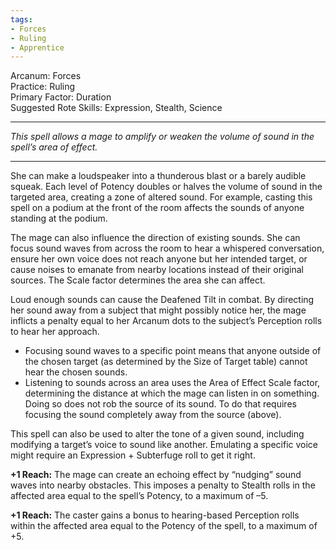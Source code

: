 ```yaml
---
tags:
- Forces
- Ruling
- Apprentice
---
```


Arcanum: Forces\
Practice: Ruling\
Primary Factor: Duration\
Suggested Rote Skills: Expression, Stealth, Science

---

_This spell allows a mage to amplify or weaken the volume of sound in the spell’s area of effect._

---

She can make a loudspeaker into a thunderous blast or a barely audible squeak. Each level of Potency doubles or halves the volume of sound in the targeted area, creating a zone of altered sound. For example, casting this spell on a podium at the front of the room affects the sounds of anyone standing at the podium.

The mage can also influence the direction of existing sounds. She can focus sound waves from across the room to hear a whispered conversation, ensure her own voice does not reach anyone but her intended target, or cause noises to emanate from nearby locations instead of their original sources. The Scale factor determines the area she can affect.

Loud enough sounds can cause the Deafened Tilt in combat. By directing her sound away from a subject that might possibly notice her, the mage inflicts a penalty equal to her Arcanum dots to the subject’s Perception rolls to hear her approach.

- Focusing sound waves to a specific point means that anyone outside of the chosen target (as determined by the Size of Target table) cannot hear the chosen sounds.
- Listening to sounds across an area uses the Area of Effect Scale factor, determining the distance at which the mage can listen in on something. Doing so does not rob the source of its sound. To do that requires focusing the sound completely away from the source (above).

This spell can also be used to alter the tone of a given sound, including modifying a target’s voice to sound like another. Emulating a specific voice might require an Expression + Subterfuge roll to get it right.

**+1 Reach:** The mage can create an echoing effect by “nudging” sound waves into nearby obstacles. This imposes a penalty to Stealth rolls in the affected area equal to the spell’s Potency, to a maximum of –5.

**+1 Reach:** The caster gains a bonus to hearing-based Perception rolls within the affected area equal to the Potency of the spell, to a maximum of +5.